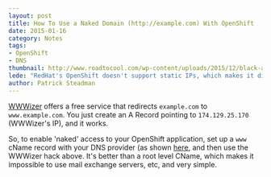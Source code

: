 ```yaml
---
layout: post
title: How To Use a Naked Domain (http://example.com) With OpenShift
date: 2015-01-16
category: Notes
tags: 
- OpenShift
- DNS
thumbnail: http://www.roadtocool.com/wp-content/uploads/2015/12/black-and-white-home-office-interior-design-with-black-table-and-three-swivel-chairs-also-long-sofa-and-cushions-and-window-and-plant-also-photo-frames-and-wooden-floor.jpg
lede: "RedHat's OpenShift doesn't support static IPs, which makes it difficult to set up a 'naked' A Record.  This trick will solve your problem."
author: Patrick Steadman
---
```



[WWWizer](http://wwwizer.com/naked-domain-redirect) offers a free service that
redirects `example.com` to `www.example.com`.  You just create an A Record
pointing to `174.129.25.170` (WWWizer's IP), and it works.  

So, to enable 'naked' access to your OpenShift application, set up a `www` cName
record with your DNS provider (as shown
[here](https://developers.openshift.com/en/managing-domains-ssl.html), and then
use the WWWizer hack above.  It's better than a root level CName, which makes it
impossible to use mail exchange servers, etc, and very simple.



